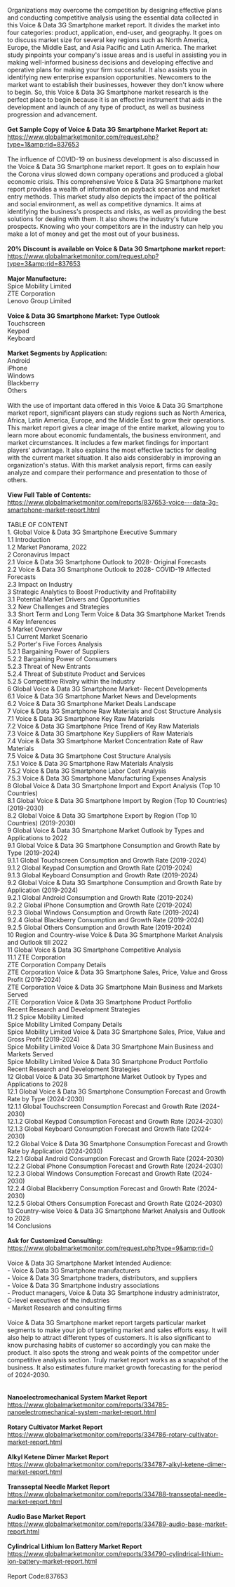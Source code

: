 Organizations may overcome the competition by designing effective plans and conducting competitive analysis using the essential data collected in this Voice &amp; Data 3G Smartphone market report. It divides the market into four categories: product, application, end-user, and geography. It goes on to discuss market size for several key regions such as North America, Europe, the Middle East, and Asia Pacific and Latin America. The market study pinpoints your company's issue areas and is useful in assisting you in making well-informed business decisions and developing effective and operative plans for making your firm successful. It also assists you in identifying new enterprise expansion opportunities. Newcomers to the market want to establish their businesses, however they don't know where to begin. So, this Voice &amp; Data 3G Smartphone market research is the perfect place to begin because it is an effective instrument that aids in the development and launch of any type of product, as well as business progression and advancement.<br /><br /><strong>Get Sample Copy of Voice &amp; Data 3G Smartphone Market Report at:</strong><br /><a href="https://www.globalmarketmonitor.com/request.php?type=1&amp;rid=837653">https://www.globalmarketmonitor.com/request.php?type=1&amp;rid=837653</a><br /><br />The influence of COVID-19 on business development is also discussed in the Voice &amp; Data 3G Smartphone market report. It goes on to explain how the Corona virus slowed down company operations and produced a global economic crisis. This comprehensive Voice &amp; Data 3G Smartphone market report provides a wealth of information on payback scenarios and market entry methods. This market study also depicts the impact of the political and social environment, as well as competitive dynamics. It aims at identifying the business's prospects and risks, as well as providing the best solutions for dealing with them. It also shows the industry's future prospects. Knowing who your competitors are in the industry can help you make a lot of money and get the most out of your business.<br /><br /><strong>20% Discount is available on Voice &amp; Data 3G Smartphone market report:</strong><br /><a href="https://www.globalmarketmonitor.com/request.php?type=3&amp;rid=837653">https://www.globalmarketmonitor.com/request.php?type=3&amp;rid=837653</a><br /><br /><strong>Major Manufacture:</strong><br /> Spice Mobility Limited <br />ZTE Corporation <br />Lenovo Group Limited <br /><br /><strong>Voice &amp; Data 3G Smartphone Market: Type Outlook</strong><br />Touchscreen <br />Keypad <br />Keyboard <br /><br /><strong>Market Segments by Application:</strong><br />Android <br />iPhone <br />Windows <br />Blackberry <br />Others <br /><br />With the use of important data offered in this Voice &amp; Data 3G Smartphone market report, significant players can study regions such as North America, Africa, Latin America, Europe, and the Middle East to grow their operations. This market report gives a clear image of the entire market, allowing you to learn more about economic fundamentals, the business environment, and market circumstances. It includes a few market findings for important players' advantage. It also explains the most effective tactics for dealing with the current market situation. It also aids considerably in improving an organization's status. With this market analysis report, firms can easily analyze and compare their performance and presentation to those of others.<br /><br /><strong>View Full Table of Contents:</strong><br /><a href="https://www.globalmarketmonitor.com/reports/837653-voice---data-3g-smartphone-market-report.html">https://www.globalmarketmonitor.com/reports/837653-voice---data-3g-smartphone-market-report.html</a><br /><br />TABLE OF CONTENT<br />1. Global Voice &amp; Data 3G Smartphone Executive Summary<br />1.1 Introduction<br />1.2 Market Panorama, 2022<br />2 Coronavirus Impact<br />2.1 Voice &amp; Data 3G Smartphone Outlook to 2028- Original Forecasts<br />2.2 Voice &amp; Data 3G Smartphone Outlook to 2028- COVID-19 Affected Forecasts<br />2.3 Impact on Industry<br />3 Strategic Analytics to Boost Productivity and Profitability<br />3.1 Potential Market Drivers and Opportunities<br />3.2 New Challenges and Strategies<br />3.3 Short Term and Long Term Voice &amp; Data 3G Smartphone Market Trends<br />4 Key Inferences<br />5 Market Overview<br />5.1 Current Market Scenario<br />5.2 Porter's Five Forces Analysis<br />5.2.1 Bargaining Power of Suppliers<br />5.2.2 Bargaining Power of Consumers<br />5.2.3 Threat of New Entrants<br />5.2.4 Threat of Substitute Product and Services<br />5.2.5 Competitive Rivalry within the Industry<br />6 Global Voice &amp; Data 3G Smartphone Market- Recent Developments<br />6.1 Voice &amp; Data 3G Smartphone Market News and Developments<br />6.2 Voice &amp; Data 3G Smartphone Market Deals Landscape<br />7 Voice &amp; Data 3G Smartphone Raw Materials and Cost Structure Analysis<br />7.1 Voice &amp; Data 3G Smartphone Key Raw Materials<br />7.2 Voice &amp; Data 3G Smartphone Price Trend of Key Raw Materials<br />7.3 Voice &amp; Data 3G Smartphone Key Suppliers of Raw Materials<br />7.4 Voice &amp; Data 3G Smartphone Market Concentration Rate of Raw Materials<br />7.5 Voice &amp; Data 3G Smartphone Cost Structure Analysis<br />7.5.1 Voice &amp; Data 3G Smartphone Raw Materials Analysis<br />7.5.2 Voice &amp; Data 3G Smartphone Labor Cost Analysis<br />7.5.3 Voice &amp; Data 3G Smartphone Manufacturing Expenses Analysis<br />8 Global Voice &amp; Data 3G Smartphone Import and Export Analysis (Top 10 Countries)<br />8.1 Global Voice &amp; Data 3G Smartphone Import by Region (Top 10 Countries) (2019-2030)<br />8.2 Global Voice &amp; Data 3G Smartphone Export by Region (Top 10 Countries) (2019-2030)<br />9 Global Voice &amp; Data 3G Smartphone Market Outlook by Types and Applications to 2022<br />9.1 Global Voice &amp; Data 3G Smartphone Consumption and Growth Rate by Type (2019-2024)<br />9.1.1 Global Touchscreen Consumption and Growth Rate (2019-2024)<br />9.1.2 Global Keypad Consumption and Growth Rate (2019-2024)<br />9.1.3 Global Keyboard Consumption and Growth Rate (2019-2024)<br />9.2 Global Voice &amp; Data 3G Smartphone Consumption and Growth Rate by Application (2019-2024)<br />9.2.1  Global Android Consumption and Growth Rate (2019-2024)<br />9.2.2  Global iPhone Consumption and Growth Rate (2019-2024)<br />9.2.3  Global Windows Consumption and Growth Rate (2019-2024)<br />9.2.4  Global Blackberry Consumption and Growth Rate (2019-2024)<br />9.2.5  Global Others Consumption and Growth Rate (2019-2024)<br />10 Region and Country-wise Voice &amp; Data 3G Smartphone Market Analysis and Outlook till 2022<br />11 Global Voice &amp; Data 3G Smartphone Competitive Analysis<br />11.1 ZTE Corporation<br />ZTE Corporation Company Details<br />ZTE Corporation Voice &amp; Data 3G Smartphone Sales, Price, Value and Gross Profit (2019-2024)<br />ZTE Corporation Voice &amp; Data 3G Smartphone Main Business and Markets Served<br />ZTE Corporation Voice &amp; Data 3G Smartphone Product Portfolio<br />Recent Research and Development Strategies<br />11.2 Spice Mobility Limited<br />Spice Mobility Limited Company Details<br />Spice Mobility Limited Voice &amp; Data 3G Smartphone Sales, Price, Value and Gross Profit (2019-2024)<br />Spice Mobility Limited Voice &amp; Data 3G Smartphone Main Business and Markets Served<br />Spice Mobility Limited Voice &amp; Data 3G Smartphone Product Portfolio<br />Recent Research and Development Strategies<br />12 Global Voice &amp; Data 3G Smartphone Market Outlook by Types and Applications to 2028<br />12.1 Global Voice &amp; Data 3G Smartphone Consumption Forecast and Growth Rate by Type (2024-2030)<br />12.1.1 Global Touchscreen Consumption Forecast and Growth Rate (2024-2030)<br />12.1.2 Global Keypad Consumption Forecast and Growth Rate (2024-2030)<br />12.1.3 Global Keyboard Consumption Forecast and Growth Rate (2024-2030)<br />12.2 Global Voice &amp; Data 3G Smartphone Consumption Forecast and Growth Rate by Application (2024-2030)<br />12.2.1 Global Android Consumption Forecast and Growth Rate (2024-2030)<br />12.2.2 Global iPhone Consumption Forecast and Growth Rate (2024-2030)<br />12.2.3 Global Windows Consumption Forecast and Growth Rate (2024-2030)<br />12.2.4 Global Blackberry Consumption Forecast and Growth Rate (2024-2030)<br />12.2.5 Global Others Consumption Forecast and Growth Rate (2024-2030)<br />13 Country-wise Voice &amp; Data 3G Smartphone Market Analysis and Outlook to 2028<br />14 Conclusions<br /><br /><strong>Ask for Customized Consulting:</strong><br /><a href="https://www.globalmarketmonitor.com/request.php?type=9&amp;rid=0">https://www.globalmarketmonitor.com/request.php?type=9&amp;rid=0</a><br /><br />Voice &amp; Data 3G Smartphone Market Intended Audience:<br />- Voice &amp; Data 3G Smartphone manufacturers<br />- Voice &amp; Data 3G Smartphone traders, distributors, and suppliers<br />- Voice &amp; Data 3G Smartphone industry associations<br />- Product managers, Voice &amp; Data 3G Smartphone industry administrator, C-level executives of the industries<br />- Market Research and consulting firms<br /><br />Voice &amp; Data 3G Smartphone market report targets particular market segments to make your job of targeting market and sales efforts easy. It will also help to attract different types of customers. It is also significant to know purchasing habits of customer so accordingly you can make the product. It also spots the strong and weak points of the competitor under competitive analysis section. Truly market report works as a snapshot of the business. It also estimates future market growth forecasting for the period of 2024-2030.<br /><br /><strong><br /></strong><strong>Nanoelectromechanical System Market Report</strong><br /><a href="https://www.globalmarketmonitor.com/reports/334785-nanoelectromechanical-system-market-report.html">https://www.globalmarketmonitor.com/reports/334785-nanoelectromechanical-system-market-report.html</a><br /><br /><strong>Rotary Cultivator Market Report</strong><br /><a href="https://www.globalmarketmonitor.com/reports/334786-rotary-cultivator-market-report.html">https://www.globalmarketmonitor.com/reports/334786-rotary-cultivator-market-report.html</a><br /><br /><strong>Alkyl Ketene Dimer Market Report</strong><br /><a href="https://www.globalmarketmonitor.com/reports/334787-alkyl-ketene-dimer-market-report.html">https://www.globalmarketmonitor.com/reports/334787-alkyl-ketene-dimer-market-report.html</a><br /><br /><strong>Transseptal Needle Market Report</strong><br /><a href="https://www.globalmarketmonitor.com/reports/334788-transseptal-needle-market-report.html">https://www.globalmarketmonitor.com/reports/334788-transseptal-needle-market-report.html</a><br /><br /><strong>Audio Base Market Report</strong><br /><a href="https://www.globalmarketmonitor.com/reports/334789-audio-base-market-report.html">https://www.globalmarketmonitor.com/reports/334789-audio-base-market-report.html</a><br /><br /><strong>Cylindrical Lithium Ion Battery Market Report</strong><br /><a href="https://www.globalmarketmonitor.com/reports/334790-cylindrical-lithium-ion-battery-market-report.html">https://www.globalmarketmonitor.com/reports/334790-cylindrical-lithium-ion-battery-market-report.html</a><br /><br />Report Code:837653</p>
